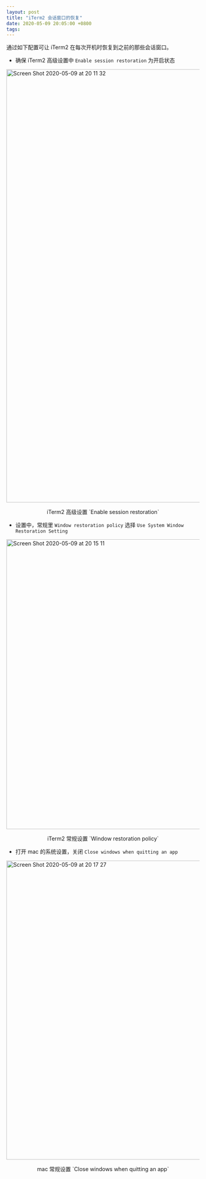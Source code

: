 ```yaml
---
layout: post
title: "iTerm2 会话窗口的恢复"
date: 2020-05-09 20:05:00 +0800
tags: 
---
```

    
通过如下配置可让 iTerm2 在每次开机时恢复到之前的那些会话窗口。

- 确保 iTerm2 高级设置中 `Enable session restoration` 为开启状态

<img width="1130" alt="Screen Shot 2020-05-09 at 20 11 32" src="https://user-images.githubusercontent.com/3783096/81473498-7e67b500-9231-11ea-9141-f0eed8d1efe9.png">
<p align="center">iTerm2 高级设置 `Enable session restoration`</p>

- 设置中，常规里 `Window restoration policy` 选择 `Use System Window Restoration Setting`

<img width="756" alt="Screen Shot 2020-05-09 at 20 15 11" src="https://user-images.githubusercontent.com/3783096/81473578-fa61fd00-9231-11ea-83b5-b1aa88a1fcda.png">
<p align="center">iTerm2 常规设置 `Window restoration policy`</p>

- 打开 mac 的系统设置，关闭 `Close windows when quitting an app`

<img width="780" alt="Screen Shot 2020-05-09 at 20 17 27" src="https://user-images.githubusercontent.com/3783096/81473633-5fb5ee00-9232-11ea-8eea-fc523672a256.png">
<p align="center">mac 常规设置 `Close windows when quitting an app`</p>



    